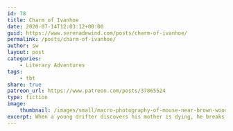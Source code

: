 ```yaml
---
id: 78
title: Charm of Ivanhoe
date: 2020-07-14T12:03:12+00:00
guid: https://www.serenadewind.com/posts/charm-of-ivanhoe/
permalink: /posts/charm-of-ivanhoe/
author: sw
layout: post
categories:
    - Literary Adventures
tags:
    - tbt
share: true
patreon_url: https://www.patreon.com/posts/37865524
type: fiction
image:
    thumbnail: /images/small/macro-photography-of-mouse-near-brown-wooden-cage.jpg 
excerpt: When a young drifter discovers his mother is dying, he breaks off the search for his father and hitchhikes home to square accounts. 
---
```


